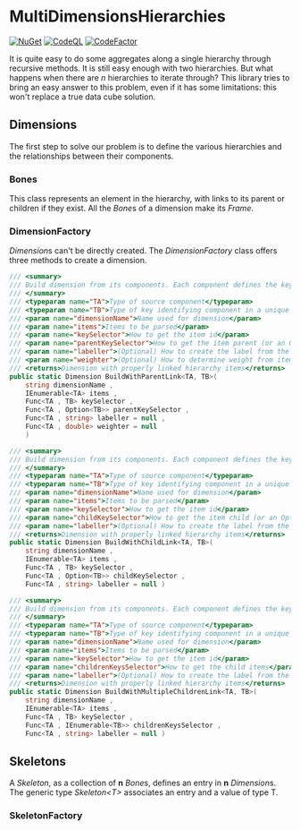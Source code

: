 # MultiDimensionsHierarchies

[![NuGet](https://raw.githubusercontent.com/NuGet/Media/main/Images/MainLogo/32x32/nuget_32.png)](https://www.nuget.org/packages/MultiDimensionsHierarchies/) [![CodeQL](https://github.com/CyLuGh/MultiDimensionsHierarchies/actions/workflows/codeql-analysis.yml/badge.svg)](https://github.com/CyLuGh/MultiDimensionsHierarchies/actions/workflows/codeql-analysis.yml) [![CodeFactor](https://www.codefactor.io/repository/github/cylugh/multidimensionshierarchies/badge)](https://www.codefactor.io/repository/github/cylugh/multidimensionshierarchies) 

It is quite easy to do some aggregates along a single hierarchy through recursive methods. It is still easy enough with two hierarchies. But what happens when there are *n* hierarchies to iterate through? This library tries to bring an easy answer to this problem, even if it has some limitations: this won't replace a true data cube solution.

## Dimensions

The first step to solve our problem is to define the various hierarchies and the relationships between their components.

### Bones

This class represents an element in the hierarchy, with links to its parent or children if they exist. All the *Bone*s of a dimension make its *Frame*.

### DimensionFactory

*Dimension*s can't be directly created. The *DimensionFactory* class offers three methods to create a dimension.

```csharp
/// <summary>
/// Build dimension from its components. Each component defines the key of its parent element.
/// </summary>
/// <typeparam name="TA">Type of source component</typeparam>
/// <typeparam name="TB">Type of key identifying component in a unique way</typeparam>
/// <param name="dimensionName">Name used for dimension</param>
/// <param name="items">Items to be parsed</param>
/// <param name="keySelector">How to get the item id</param>
/// <param name="parentKeySelector">How to get the item parent (or an Option.None if no parent)</param>
/// <param name="labeller">(Optional) How to create the label from the item</param>
/// <param name="weighter">(Optional) How to determine weight from item in relation to its parent</param>
/// <returns>Dimension with properly linked hierarchy items</returns>
public static Dimension BuildWithParentLink<TA, TB>(
    string dimensionName ,
    IEnumerable<TA> items ,
    Func<TA , TB> keySelector ,
    Func<TA , Option<TB>> parentKeySelector ,
    Func<TA , string> labeller = null ,
    Func<TA , double> weighter = null
    )

/// <summary>
/// Build dimension from its components. Each component defines the key of one of its child elements.
/// </summary>
/// <typeparam name="TA">Type of source component</typeparam>
/// <typeparam name="TB">Type of key identifying component in a unique way</typeparam>
/// <param name="dimensionName">Name used for dimension</param>
/// <param name="items">Items to be parsed</param>
/// <param name="keySelector">How to get the item id</param>
/// <param name="childKeySelector">How to get the item child (or an Option.None if no child)</param>
/// <param name="labeller">(Optional) How to create the label from the item</param>
/// <returns>Dimension with properly linked hierarchy items</returns>
public static Dimension BuildWithChildLink<TA, TB>(
    string dimensionName ,
    IEnumerable<TA> items ,
    Func<TA , TB> keySelector ,
    Func<TA , Option<TB>> childKeySelector ,
    Func<TA , string> labeller = null )

/// <summary>
/// Build dimension from its components. Each component defines the keys of all its child elements.
/// </summary>
/// <typeparam name="TA">Type of source component</typeparam>
/// <typeparam name="TB">Type of key identifying component in a unique way</typeparam>
/// <param name="dimensionName">Name used for dimension</param>
/// <param name="items">Items to be parsed</param>
/// <param name="keySelector">How to get the item id</param>
/// <param name="childrenKeysSelector">How to get the child items</param>
/// <param name="labeller">(Optional) How to create the label from the item</param>
/// <returns>Dimension with properly linked hierarchy items</returns>
public static Dimension BuildWithMultipleChildrenLink<TA, TB>(
    string dimensionName ,
    IEnumerable<TA> items ,
    Func<TA , TB> keySelector ,
    Func<TA , IEnumerable<TB>> childrenKeysSelector ,
    Func<TA , string> labeller = null )
```

## Skeletons

A *Skeleton*, as a collection of **n** *Bone*s, defines an entry in **n** *Dimension*s. The generic type *Skeleton\<T\>* associates an entry and a value of type T.

### SkeletonFactory
